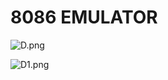 # 8086 EMULATOR

![D.png](https://github.com/Tan12d/8086-Programming/assets/100254217/e6945434-edf5-4679-8a06-d3cc1d86da2f)

![D1.png](https://github.com/Tan12d/8086-Programming/assets/100254217/97ee3ec7-02c9-42a1-8d70-ff2234ca532c)
